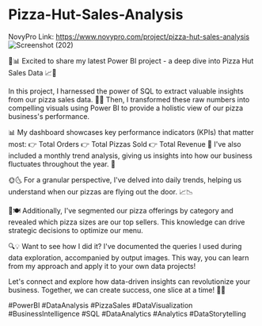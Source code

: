 # Pizza-Hut-Sales-Analysis
NovyPro Link: https://www.novypro.com/project/pizza-hut-sales-analysis
![Screenshot (202)](https://github.com/priyagupta52/Pizza-Hut-Sales-Analysis/assets/145066697/c6799933-0bf7-4f5a-b1e7-31777ff5cf60)


🍕📊 Excited to share my latest Power BI project - a deep dive into Pizza Hut Sales Data 📈🍕

In this project, I harnessed the power of SQL to extract valuable insights from our pizza sales data. 🍕💼 Then, I transformed these raw numbers into compelling visuals using Power BI to provide a holistic view of our pizza business's performance.

📊 My dashboard showcases key performance indicators (KPIs) that matter most:
👉 Total Orders
👉 Total Pizzas Sold
👉 Total Revenue
📅 I've also included a monthly trend analysis, giving us insights into how our business fluctuates throughout the year. 📆

🌞🌜 For a granular perspective, I've delved into daily trends, helping us understand when our pizzas are flying out the door. 📈📉

🍕🍽️ Additionally, I've segmented our pizza offerings by category and revealed which pizza sizes are our top sellers. This knowledge can drive strategic decisions to optimize our menu.

🔍💡 Want to see how I did it? I've documented the queries I used during data exploration, accompanied by output images. This way, you can learn from my approach and apply it to your own data projects!

Let's connect and explore how data-driven insights can revolutionize your business. Together, we can create success, one slice at a time! 🚀🍕

#PowerBI #DataAnalysis #PizzaSales #DataVisualization #BusinessIntelligence #SQL #DataAnalytics #Analytics #DataStorytelling

